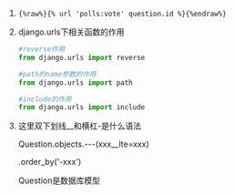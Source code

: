 1.  ```{%raw%}{% url 'polls:vote' question.id %}{%endraw%}```

2. django.urls下相关函数的作用

   ```python
   #reverse作用
   from django.urls import reverse
   
   #path的name参数的作用
   from django.urls import path
   
   #include的作用
   from django.urls import include
   ```

3. 这里双下划线__和横杠-是什么语法

   Question.objects.---(xxx__lte=xxx)

   .order_by('-xxx')

   Question是数据库模型
